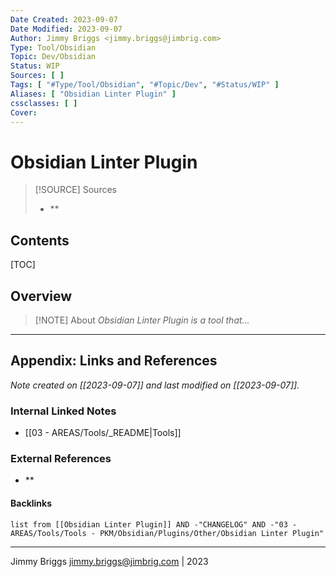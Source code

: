 ```yaml
---
Date Created: 2023-09-07
Date Modified: 2023-09-07
Author: Jimmy Briggs <jimmy.briggs@jimbrig.com>
Type: Tool/Obsidian
Topic: Dev/Obsidian
Status: WIP
Sources: [ ]
Tags: [ "#Type/Tool/Obsidian", "#Topic/Dev", "#Status/WIP" ]
Aliases: [ "Obsidian Linter Plugin" ]
cssclasses: [ ]
Cover:
---
```


# Obsidian Linter Plugin

> [!SOURCE] Sources
> - **

## Contents

[TOC]

## Overview

> [!NOTE] About
> *Obsidian Linter Plugin is a tool that...*

***

## Appendix: Links and References

*Note created on [[2023-09-07]] and last modified on [[2023-09-07]].*

### Internal Linked Notes

- [[03 - AREAS/Tools/_README|Tools]]

### External References

- **

#### Backlinks

```dataview
list from [[Obsidian Linter Plugin]] AND -"CHANGELOG" AND -"03 - AREAS/Tools/Tools - PKM/Obsidian/Plugins/Other/Obsidian Linter Plugin"
```


***

Jimmy Briggs <jimmy.briggs@jimbrig.com> | 2023

